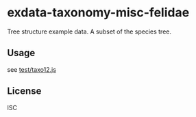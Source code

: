 ﻿
<!--#echo json="package.json" key="name" underline="=" -->
exdata-taxonomy-misc-felidae
============================
<!--/#echo -->

<!--#echo json="package.json" key="description" -->
Tree structure example data. A subset of the species tree.
<!--/#echo -->



Usage
-----
see [test/taxo12.js](test/taxo12.js)


<!--#toc stop="scan" -->


License
-------
<!--#echo json="package.json" key=".license" -->
ISC
<!--/#echo -->
